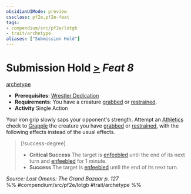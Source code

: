 ```yaml
---
obsidianUIMode: preview
cssclass: pf2e,pf2e-feat
tags:
- compendium/src/pf2e/lotgb
- trait/archetype
aliases: ["Submission Hold"]
---
```

# Submission Hold  [>](/rules/core-rulebook/chapter-9-playing-the-game.md#Actions "Single Action") *Feat 8*  
[archetype](/rules/traits/archetype.md)  

- **Prerequisites**: [Wrestler Dedication](/compendium/feats/wrestler-dedication-lotgb.md)
- **Requirements**: You have a creature [grabbed](/rules/conditions.md#Grabbed) or [restrained](/rules/conditions.md#Restrained).
- **Activity** Single Action

Your iron grip slowly saps your opponent's strength. Attempt an [Athletics](/compendium/skills.md#Athletics) check to [Grapple](/rules/actions/grapple.md) the creature you have [grabbed](/rules/conditions.md#Grabbed) or [restrained](/rules/conditions.md#Restrained), with the following effects instead of the usual effects.

> [!success-degree] 
> - **Critical Success** The target is [enfeebled](/rules/conditions.md#Enfeebled) until the end of its next turn and [enfeebled](/rules/conditions.md#Enfeebled) for 1 minute.
> - **Success** The target is [enfeebled](/rules/conditions.md#Enfeebled) until the end of its next turn.

*Source: Lost Omens: The Grand Bazaar p. 127*  
%% #compendium/src/pf2e/lotgb #trait/archetype %%